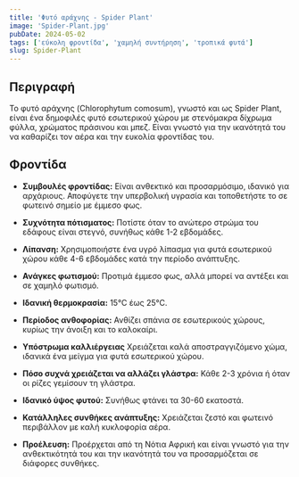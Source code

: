 ```yaml
---
title: 'Φυτό αράχνης - Spider Plant'
image: 'Spider-Plant.jpg'
pubDate: 2024-05-02
tags: ['εύκολη φροντίδα', 'χαμηλή συντήρηση', 'τροπικά φυτά']
slug: Spider-Plant
---
```


**Περιγραφή**
-------------
Το φυτό αράχνης (Chlorophytum comosum), γνωστό και ως Spider Plant, είναι ένα δημοφιλές φυτό εσωτερικού χώρου με στενόμακρα δίχρωμα φύλλα, χρώματος πράσινου και μπεζ. Είναι γνωστό για την ικανότητά του να καθαρίζει τον αέρα και την ευκολία φροντίδας του.

**Φροντίδα**
------------

* **Συμβουλές φροντίδας:** 
  Είναι ανθεκτικό και προσαρμόσιμο, ιδανικό για αρχάριους. Αποφύγετε την υπερβολική υγρασία και τοποθετήστε το σε φωτεινό σημείο με έμμεσο φως.

* **Συχνότητα πότισματος:** 
  Ποτίστε όταν το ανώτερο στρώμα του εδάφους είναι στεγνό, συνήθως κάθε 1-2 εβδομάδες.

* **Λίπανση:** 
  Χρησιμοποιήστε ένα υγρό λίπασμα για φυτά εσωτερικού χώρου κάθε 4-6 εβδομάδες κατά την περίοδο ανάπτυξης.

* **Ανάγκες φωτισμού:** 
  Προτιμά έμμεσο φως, αλλά μπορεί να αντέξει και σε χαμηλό φωτισμό.

* **Ιδανική θερμοκρασία:** 
  15°C έως 25°C.

* **Περίοδος ανθοφορίας:**
  Ανθίζει σπάνια σε εσωτερικούς χώρους, κυρίως την άνοιξη και το καλοκαίρι.

* **Υπόστρωμα καλλιέργειας**
  Χρειάζεται καλά αποστραγγιζόμενο χώμα, ιδανικά ένα μείγμα για φυτά εσωτερικού χώρου.

* **Πόσο συχνά χρειάζεται να αλλάζει γλάστρα:** 
  Κάθε 2-3 χρόνια ή όταν οι ρίζες γεμίσουν τη γλάστρα.

* **Ιδανικό ύψος φυτού:** 
  Συνήθως φτάνει τα 30-60 εκατοστά.

* **Κατάλληλες συνθήκες ανάπτυξης:** 
  Χρειάζεται ζεστό και φωτεινό περιβάλλον με καλή κυκλοφορία αέρα.

* **Προέλευση:**
  Προέρχεται από τη Νότια Αφρική και είναι γνωστό για την ανθεκτικότητά του και την ικανότητά του να προσαρμόζεται σε διάφορες συνθήκες.